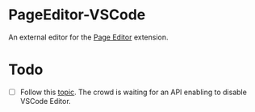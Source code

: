 # PageEditor-VSCode

An external editor for the [Page Editor](https://github.com/VanDng/Page-Editor) extension.

# Todo
- [ ] Follow this [topic](https://github.com/microsoft/vscode/issues/4873). The crowd is waiting for an API enabling to disable VSCode Editor.
